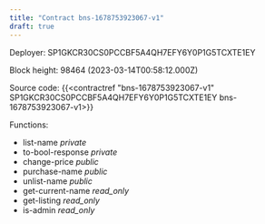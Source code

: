 ```yaml
---
title: "Contract bns-1678753923067-v1"
draft: true
---
```

Deployer: SP1GKCR30CS0PCCBF5A4QH7EFY6Y0P1G5TCXTE1EY


 



Block height: 98464 (2023-03-14T00:58:12.000Z)

Source code: {{<contractref "bns-1678753923067-v1" SP1GKCR30CS0PCCBF5A4QH7EFY6Y0P1G5TCXTE1EY bns-1678753923067-v1>}}

Functions:

* list-name _private_
* to-bool-response _private_
* change-price _public_
* purchase-name _public_
* unlist-name _public_
* get-current-name _read_only_
* get-listing _read_only_
* is-admin _read_only_
